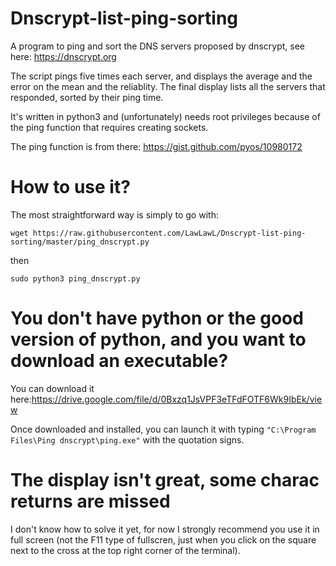 # Dnscrypt-list-ping-sorting
A program to ping and sort the DNS servers proposed by dnscrypt, see here: https://dnscrypt.org

The script pings five times each server, and displays the average and the error on the mean and the reliablity. The final display lists all the servers that responded, sorted by their ping time.

It's written in python3 and (unfortunately) needs root privileges because of the ping function that requires creating sockets. 

The ping function is from there: https://gist.github.com/pyos/10980172

# How to use it?
The most straightforward way is simply to go with:

`wget https://raw.githubusercontent.com/LawLawL/Dnscrypt-list-ping-sorting/master/ping_dnscrypt.py`

then

`sudo python3 ping_dnscrypt.py`

# You don't have python or the good version of python, and you want to download an executable?
You can download it here:https://drive.google.com/file/d/0Bxzq1JsVPF3eTFdFOTF6Wk9IbEk/view

Once downloaded and installed, you can launch it with typing
`"C:\Program Files\Ping dnscrypt\ping.exe"`
with the quotation signs.

# The display isn't great, some charac returns are missed
I don't know how to solve it yet, for now I strongly recommend you use it in full screen (not the F11 type of fullscren, just when you click on the square next to the cross at the top right corner of the terminal).
